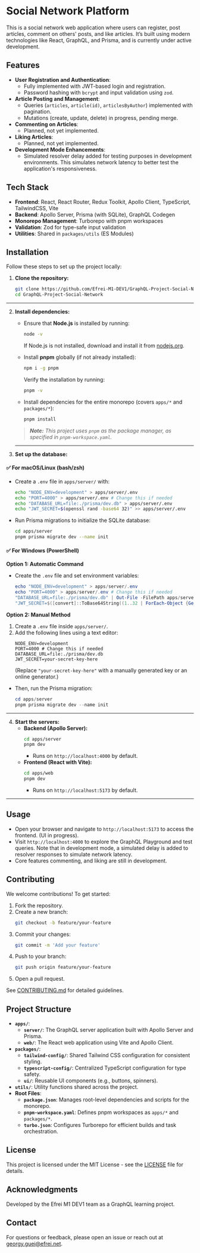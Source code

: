 # Social Network Platform

This is a social network web application where users can register, post articles, comment on others' posts, and like articles. It’s built using modern technologies like React, GraphQL, and Prisma, and is currently under active development.

## Features

- **User Registration and Authentication**:  
    - Fully implemented with JWT-based login and registration.
    - Password hashing with `bcrypt` and input validation using `zod`.
- **Article Posting and Management**:  
    - Queries (`articles`, `article(id)`, `articlesByAuthor`) implemented with pagination.
    - Mutations (create, update, delete) in progress, pending merge.
- **Commenting on Articles**:  
    - Planned, not yet implemented.
- **Liking Articles**:  
    - Planned, not yet implemented.
- **Development Mode Enhancements**:
    - Simulated resolver delay added for testing purposes in development environments. This simulates network latency to better test the application's responsiveness.

## Tech Stack

- **Frontend**: React, React Router, Redux Toolkit, Apollo Client, TypeScript, TailwindCSS, Vite
- **Backend**: Apollo Server, Prisma (with SQLite), GraphQL Codegen
- **Monorepo Management**: Turborepo with pnpm workspaces
- **Validation**: Zod for type-safe input validation
- **Utilities**: Shared in `packages/utils` (ES Modules)

## Installation

Follow these steps to set up the project locally:

1. **Clone the repository:**
    ```bash
    git clone https://github.com/Efrei-M1-DEV1/GraphQL-Project-Social-Network.git
    cd GraphQL-Project-Social-Network
    ```
---
2. **Install dependencies:**
    - Ensure that **Node.js** is installed by running:
        ```bash
        node -v
        ```
      If Node.js is not installed, download and install it from [nodejs.org](https://nodejs.org/).

    - Install **pnpm** globally (if not already installed):
        ```bash
        npm i -g pnpm
        ```
      Verify the installation by running:
        ```bash
        pnpm -v
        ```

    - Install dependencies for the entire monorepo (covers `apps/*` and `packages/*`):
        ```bash
        pnpm install
        ```
    > ***Note:** This project uses `pnpm` as the package manager, as specified in `pnpm-workspace.yaml`.*

    ---
3. **Set up the database:**

#### ✅ For macOS/Linux (bash/zsh)
- Create a `.env` file in `apps/server/` with:
    ```bash
    echo "NODE_ENV=development" > apps/server/.env
    echo "PORT=4000" > apps/server/.env # Change this if needed
    echo "DATABASE_URL=file:./prisma/dev.db" > apps/server/.env
    echo "JWT_SECRET=$(openssl rand -base64 32)" >> apps/server/.env
    ```
- Run Prisma migrations to initialize the SQLite database:
    ```bash
    cd apps/server
    pnpm prisma migrate dev --name init
    ```

#### ✅ For Windows (PowerShell)
**Option 1: Automatic Command**
- Create the `.env` file and set environment variables:
    ```powershell
    echo "NODE_ENV=development" > apps/server/.env
    echo "PORT=4000" > apps/server/.env # Change this if needed
    "DATABASE_URL=file:./prisma/dev.db" | Out-File -FilePath apps/server/.env
    "JWT_SECRET=$([convert]::ToBase64String((1..32 | ForEach-Object {Get-Random -Minimum 0 -Maximum 256})))" | Out-File -Append -FilePath apps/server/.env
    ```

**Option 2: Manual Method**
1. Create a `.env` file inside `apps/server/`.
2. Add the following lines using a text editor:
    ```
    NODE_ENV=development
    PORT=4000 # Change this if needed
    DATABASE_URL=file:./prisma/dev.db
    JWT_SECRET=your-secret-key-here
    ```
   (Replace `"your-secret-key-here"` with a manually generated key or an online generator.)

- Then, run the Prisma migration:
    ```powershell
    cd apps/server
    pnpm prisma migrate dev --name init
    ```
---

4. **Start the servers:**
    - **Backend (Apollo Server):**
        ```bash
        cd apps/server
        pnpm dev
        ```
      - Runs on `http://localhost:4000` by default.
    - **Frontend (React with Vite):**
        ```bash
        cd apps/web
        pnpm dev
        ```
      - Runs on `http://localhost:5173` by default.
---        

## Usage

- Open your browser and navigate to `http://localhost:5173` to access the frontend. (UI in progress).
- Visit `http://localhost:4000` to explore the GraphQL Playground and test queries. Note that in development mode, a simulated delay is added to resolver responses to simulate network latency.
- Core features commenting, and liking are still in development.

## Contributing

We welcome contributions! To get started:

1. Fork the repository.
2. Create a new branch:
    ```bash
    git checkout -b feature/your-feature
    ```
3. Commit your changes:
    ```bash
    git commit -m 'Add your feature'
    ```
4. Push to your branch:
    ```bash
    git push origin feature/your-feature
    ```
5. Open a pull request.

See [CONTRIBUTING.md](CONTRIBUTING.md) for detailed guidelines.

## Project Structure

- **`apps/`**:  
    - **`server/`**: The GraphQL server application built with Apollo Server and Prisma.  
    - **`web/`**: The React web application using Vite and Apollo Client.  
- **`packages/`**:  
    - **`tailwind-config/`**: Shared Tailwind CSS configuration for consistent styling.  
    - **`typescript-config/`**: Centralized TypeScript configuration for type safety.  
    - **`ui/`**: Reusable UI components (e.g., buttons, spinners).  
- **`utils/`**: Utility functions shared across the project.  
- **Root Files**:  
    - **`package.json`**: Manages root-level dependencies and scripts for the monorepo.  
    - **`pnpm-workspace.yaml`**: Defines pnpm workspaces as `apps/*` and `packages/*`.  
    - **`turbo.json`**: Configures Turborepo for efficient builds and task orchestration.

## License

This project is licensed under the MIT License - see the [LICENSE](LICENSE) file for details.

## Acknowledgments

Developed by the Efrei M1 DEV1 team as a GraphQL learning project.

## Contact

For questions or feedback, please open an issue or reach out at [georgy.guei@efrei.net](mailto:georgy.guei@efrei.net).

